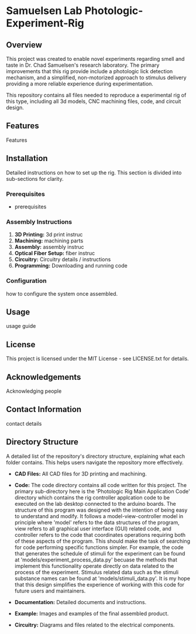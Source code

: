 # Samuelsen Lab Photologic-Experiment-Rig

## Overview
This project was created to enable novel experiments regarding smell and taste in Dr. Chad Samuelsen's research laboratory. The primary improvements that this rig provide include a photologic lick detection mechanism, and a simplified, non-motorized approach to stimulus delivery providing a more reliable experience during experimentation. 

This repository contains all files needed to reproduce a experimental rig of this type, including all 3d models, CNC machining files, code, and circuit design. 

## Features


Features


## Installation


Detailed instructions on how to set up the rig. This section is divided into sub-sections for clarity.

### Prerequisites


- prerequisites 

### Assembly Instructions
1. **3D Printing:**   3d print instruc
2. **Machining:**   machining parts 
3. **Assembly:**   assembly instruc
4. **Optical Fiber Setup:**   fiber instruc
5. **Circuitry:** Circuitry details / instructions
6. **Programming:** Downloading and running code

### Configuration


how to configure the system once assembled.

## Usage


usage guide


## License


This project is licensed under the MIT License - see LICENSE.txt for details.

## Acknowledgements


Acknowledging people

## Contact Information

contact details

## Directory Structure
A detailed list of the repository's directory structure, explaining what each folder contains. This helps users navigate the repository more effectively.

- **CAD Files:** All CAD files for 3D printing and machining.
- **Code:** The code directory contains all code written for this project. The primary sub-directory here is the 'Photologic Rig Main Application Code' directory which contains the rig controller applcation code to be executed on the lab desktop connected to the arduino boards. The structure of this program was designed with the intention of being easy to understand and modify. It follows a model-view-controller model in principle where 'model' refers to the data structures of the program, view refers to all graphical user interface (GUI) related code, and controller refers to the code that coordinates operations requiring both of these aspects of the program. This should make the task of searching for code performing specific functions simpler. For example, the code that generates the schedule of stimuli for the experiment can be found at 'models/experiment_process_data.py' becuase the methods that implement this functionality operate directly on data related to the process of the experiment. Stimulus related data such as the stimuli substance names can be found at 'models/stimuli_data.py'. It is my hope that this design simplifies the experience of working with this code for future users and maintainers. 

  
- **Documentation:** Detailed documents and instructions.
- **Example:** Images and examples of the final assembled product.
- **Circuitry:** Diagrams and files related to the electrical components.
